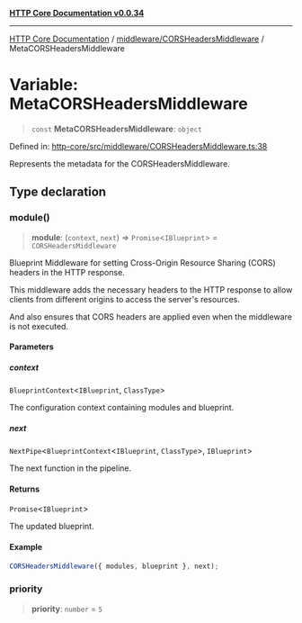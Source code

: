 [**HTTP Core Documentation v0.0.34**](../../../README.md)

***

[HTTP Core Documentation](../../../modules.md) / [middleware/CORSHeadersMiddleware](../README.md) / MetaCORSHeadersMiddleware

# Variable: MetaCORSHeadersMiddleware

> `const` **MetaCORSHeadersMiddleware**: `object`

Defined in: [http-core/src/middleware/CORSHeadersMiddleware.ts:38](https://github.com/stonemjs/http-core/blob/8d2f265873c2a6f093cdaa7580ed7328bd078613/src/middleware/CORSHeadersMiddleware.ts#L38)

Represents the metadata for the CORSHeadersMiddleware.

## Type declaration

### module()

> **module**: (`context`, `next`) => `Promise`\<`IBlueprint`\> = `CORSHeadersMiddleware`

Blueprint Middleware for setting Cross-Origin Resource Sharing (CORS) headers in the HTTP response.

This middleware adds the necessary headers to the HTTP response
to allow clients from different origins to access the server's resources.

And also ensures that CORS headers are applied even when the middleware is not executed.

#### Parameters

##### context

`BlueprintContext`\<`IBlueprint`, `ClassType`\>

The configuration context containing modules and blueprint.

##### next

`NextPipe`\<`BlueprintContext`\<`IBlueprint`, `ClassType`\>, `IBlueprint`\>

The next function in the pipeline.

#### Returns

`Promise`\<`IBlueprint`\>

The updated blueprint.

#### Example

```typescript
CORSHeadersMiddleware({ modules, blueprint }, next);
```

### priority

> **priority**: `number` = `5`
